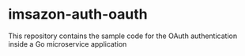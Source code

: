 # imsazon-auth-oauth
This repository contains the sample code for the OAuth authentication inside a Go microservice application

